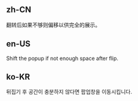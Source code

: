 ## zh-CN

翻转后如果不够则偏移以供完全的展示。

## en-US

Shift the popup if not enough space after flip.

## ko-KR

뒤집기 후 공간이 충분하지 않다면 팝업창을 이동시킵니다.

